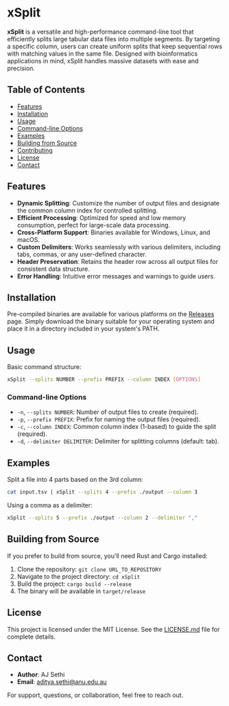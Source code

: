 # xSplit

**xSplit** is a versatile and high-performance command-line tool that efficiently splits large tabular data files into multiple segments. By targeting a specific column, users can create uniform splits that keep sequential rows with matching values in the same file. Designed with bioinformatics applications in mind, xSplit handles massive datasets with ease and precision.

## Table of Contents

- [Features](#features)
- [Installation](#installation)
- [Usage](#usage)
- [Command-line Options](#command-line-options)
- [Examples](#examples)
- [Building from Source](#building-from-source)
- [Contributing](#contributing)
- [License](#license)
- [Contact](#contact)

## Features

- **Dynamic Splitting**: Customize the number of output files and designate the common column index for controlled splitting.
- **Efficient Processing**: Optimized for speed and low memory consumption, perfect for large-scale data processing.
- **Cross-Platform Support**: Binaries available for Windows, Linux, and macOS.
- **Custom Delimiters**: Works seamlessly with various delimiters, including tabs, commas, or any user-defined character.
- **Header Preservation**: Retains the header row across all output files for consistent data structure.
- **Error Handling**: Intuitive error messages and warnings to guide users.

## Installation

Pre-compiled binaries are available for various platforms on the [Releases](URL_TO_RELEASES_PAGE) page. Simply download the binary suitable for your operating system and place it in a directory included in your system's PATH.

## Usage

Basic command structure:

```bash
xSplit --splits NUMBER --prefix PREFIX --column INDEX [OPTIONS]
```

### Command-line Options

- `-n`, `--splits NUMBER`: Number of output files to create (required).
- `-p`, `--prefix PREFIX`: Prefix for naming the output files (required).
- `-c`, `--column INDEX`: Common column index (1-based) to guide the split (required).
- `-d`, `--delimiter DELIMITER`: Delimiter for splitting columns (default: tab).

## Examples

Split a file into 4 parts based on the 3rd column:

```bash
cat input.tsv | xSplit --splits 4 --prefix ./output --column 3
```

Using a comma as a delimiter:

```bash
xSplit --splits 5 --prefix ./output --column 2 --delimiter ","
```

## Building from Source

If you prefer to build from source, you'll need Rust and Cargo installed:

1. Clone the repository: `git clone URL_TO_REPOSITORY`
2. Navigate to the project directory: `cd xSplit`
3. Build the project: `cargo build --release`
4. The binary will be available in `target/release`

## License

This project is licensed under the MIT License. See the [LICENSE.md](URL_TO_LICENSE_FILE) file for complete details.

## Contact

- **Author**: AJ Sethi
- **Email**: aditya.sethi@anu.edu.au

For support, questions, or collaboration, feel free to reach out.

